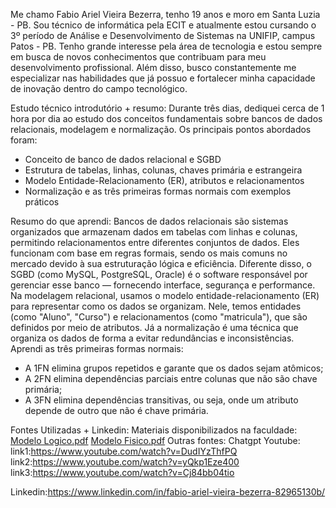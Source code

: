Me chamo Fabio Ariel Vieira Bezerra, tenho 19 anos e moro em Santa Luzia - PB. Sou técnico de informática pela ECIT e atualmente estou cursando o 3º período de Análise e Desenvolvimento de Sistemas na UNIFIP, campus Patos - PB. Tenho grande interesse pela área de tecnologia e estou sempre em busca de novos conhecimentos que contribuam para meu desenvolvimento profissional. Além disso, busco constantemente me especializar nas habilidades que já possuo e fortalecer minha capacidade de inovação dentro do campo tecnológico.

Estudo técnico introdutório + resumo:
Durante três dias, dediquei cerca de 1 hora por dia ao estudo dos conceitos fundamentais sobre bancos de dados relacionais, modelagem e normalização. Os principais pontos abordados foram:
- Conceito de banco de dados relacional e SGBD
- Estrutura de tabelas, linhas, colunas, chaves primária e estrangeira
- Modelo Entidade-Relacionamento (ER), atributos e relacionamentos
- Normalização e as três primeiras formas normais com exemplos práticos

Resumo do que aprendi:
Bancos de dados relacionais são sistemas organizados que armazenam dados em tabelas com linhas e colunas, permitindo relacionamentos entre diferentes conjuntos de dados. Eles funcionam com base em regras formais, sendo os mais comuns no mercado devido à sua estruturação lógica e eficiência. Diferente disso, o SGBD (como MySQL, PostgreSQL, Oracle) é o software responsável por gerenciar esse banco — fornecendo interface, segurança e performance.
Na modelagem relacional, usamos o modelo entidade-relacionamento (ER) para representar como os dados se organizam. Nele, temos entidades (como "Aluno", "Curso") e relacionamentos (como "matricula"), que são definidos por meio de atributos. Já a normalização é uma técnica que organiza os dados de forma a evitar redundâncias e inconsistências.
Aprendi as três primeiras formas normais:
- A 1FN elimina grupos repetidos e garante que os dados sejam atômicos;
- A 2FN elimina dependências parciais entre colunas que não são chave primária;
- A 3FN elimina dependências transitivas, ou seja, onde um atributo depende de outro que não é chave primária.

Fontes Utilizadas + Linkedin:
Materiais disponibilizados na faculdade:
  [Modelo Logico.pdf](https://github.com/user-attachments/files/20735239/Modelo.Logico.pdf)
  [Modelo Fisico.pdf](https://github.com/user-attachments/files/20735240/Modelo.Fisico.pdf)
Outras fontes:
  Chatgpt
  Youtube:
    link1:https://www.youtube.com/watch?v=DudIYzThfPQ
    link2:https://www.youtube.com/watch?v=yQkp1Eze400
    link3:https://www.youtube.com/watch?v=Cj84bb04tio

Linkedin:https://www.linkedin.com/in/fabio-ariel-vieira-bezerra-82965130b/
